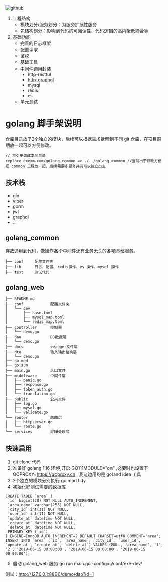 ![github](https://img.shields.io/badge/scaffold-golang-brightgreen)
1. 工程结构
    - 模块划分/服务划分：为服务扩展性服务
    - 包结构划分：影响到代码的可阅读性、代码逻辑的高内聚低耦合等
2. 基础功能
    - 完善的日志框架
    - 配置读取
    - 鉴权
    - 基础工具
    - 中间件调用封装
      - http-restful
      - [http-graphgl](./docs/graphql.md)
      - mysql
      - redis
      - es
    - 单元测试

# golang 脚手架说明

仓库目录放了2个独立的模块，后续可以根据需求拆解到不同 git 仓库，在项目前期放一起可以方便修改。

```
// 将引用改成本地目录
replace exexm.com/golang_common => ./../golang_common //当前出于修改方便把 common 工程放一起，后续需要多服务共有可以独立出去
```
## 技术栈
- gin
- viper
- gorm
- jwt
- graphql
- ...

## golang_common
存放通用到代码，像操作各个中间件还有业务无关的各项基础服务。

```
├── conf     配置文件夹
├── lib      日志、配置、redis操作、es 操作、mysql 操作
├── test     测试代码
```
## golang_web
```
├── README.md
├── conf            配置文件夹
│   └── dev
│       ├── base.toml
│       ├── mysql_map.toml
│       └── redis_map.toml
├── controller      控制器
│   └── demo.go
├── dao             DB数据层
│   └── demo.go
├── docs            swagger文件层
├── dto             输入输出结构层
│   └── demo.go
├── go.mod
├── go.sum
├── main.go         入口文件
├── middleware      中间件层
│   ├── panic.go
│   ├── response.go
│   ├── token_auth.go
│   └── translation.go
├── public          公共文件
│   ├── log.go
│   ├── mysql.go
│   └── validate.go
└── router          路由层
│   ├── httpserver.go
│   └── route.go
└── services        逻辑处理层
```

## 快速启用
1. git clone 代码
2. 准备好 golang 1.16 环境,开启 GO111MODULE="on" ,必要时也设置下 GOPROXY=https://goproxy.cn , 我这边用的是 goland idea 工具
3. 2个独立的模块分别执行 go mod tidy
4. 初始化好测试需要的数据库
```
CREATE TABLE `area` (
 `id` bigint(20) NOT NULL AUTO_INCREMENT,
 `area_name` varchar(255) NOT NULL,
 `city_id` int(11) NOT NULL,
 `user_id` int(11) NOT NULL,
 `update_at` datetime NOT NULL,
 `create_at` datetime NOT NULL,
 `delete_at` datetime NOT NULL,
 PRIMARY KEY (`id`)
) ENGINE=InnoDB AUTO_INCREMENT=2 DEFAULT CHARSET=utf8 COMMENT='area';
INSERT INTO `area` (`id`, `area_name`, `city_id`, `user_id`, `update_at`, `create_at`, `delete_at`) VALUES (NULL, 'area_name', '1', '2', '2019-06-15 00:00:00', '2019-06-15 00:00:00', '2019-06-15 00:00:00');
```

5. 启动 golang_web 服务 go run main.go -config=./conf/exe-dev/

测试：http://127.0.0.1:8880/demo/dao?id=1